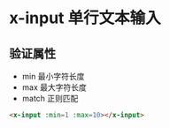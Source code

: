 # x-input 单行文本输入


## 验证属性

+ min 最小字符长度
+ max 最大字符长度
+ match 正则匹配

``` html
<x-input :min=1 :max=10></x-input>
```